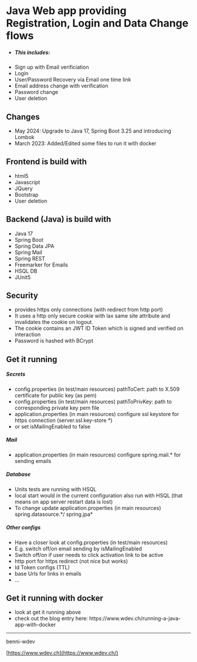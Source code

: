 <h1> Java Web app providing Registration, Login and Data Change flows</h1>
<ul>
    <li><h5>This includes:</h5></li>
        <li>Sign up with Email verificiation</li>
        <li>Login</li>
        <li>User/Password Recovery via Email one time link</li>
        <li>Email address change with verification</li>
        <li>Password change</li>
        <li>User deletion</li>
</ul>

<h2> Changes </h2>
 <ul>   
        <li>May 2024: Upgrade to Java 17, Spring Boot 3.25 and introducing Lombok</li>
        <li>March 2023: Added/Edited some files to run it with docker</li>
</ul>


<h2> Frontend is build with </h2>
     <ul>
        <li>html5</li>
        <li>Javascript</li>
        <li>JQuery</li>
        <li>Bootstrap</li>
        <li>User deletion</li>
    </ul>
<h2> Backend (Java) is build with </h2>
     <ul>
        <li>Java 17</li>
        <li>Spring Boot</li>
        <li>Spring Data JPA</li>
        <li>Spring Mail</li>
        <li>Spring REST</li>
        <li>Freemarker for Emails</li>
        <li>HSQL DB</li>
        <li>JUnit5</li>
</ul>
<h2> Security </h2>
     <ul>
        <li>provides https only connections (with redirect from http port)</li>
        <li>It uses a http only secure cookie with lax same site attribute and invalidates the cookie on logout.</li>
        <li>The cookie contains an JWT ID Token which is signed and verified on interaction</li>
        <li>Password is hashed with BCrypt</li>
</ul>


<h2> Get it running </h2>    
    <h5> Secrets</h5>
    <ul>
        <li>config.properties (in test/main resources) pathToCert: path to X.509 certificate for public key (as pem)</li>
        <li>config.properties (in test/main resources) pathToPrivKey: path to corresponding private key pem file</li>
        <li>application.properties (in main resources) configure ssl keystore for https connection (server.ssl.key-store *) </li>
        <li>or set isMailingEnabled to false</li>
    </ul>
    <h5> Mail</h5>
    <ul>
        <li>application.properties (in main resources) configure spring.mail.* for sending emails</li>
    </ul>
    <h5> Database</h5>
    <ul>
        <li>Units tests are running with HSQL</li>
        <li>local start would in the current configuration also run with HSQL (that means on app server restart data is lost)</li>
        <li>To change update application.properties (in main resources) spring.datasource.*/ spring.jpa* </li>
    </ul>
    <h5> Other configs</h5>
    <ul>
        <li>Have a closer look at config.properties (in test/main resources)</li>
        <li>E.g. switch off/on email sending by isMailingEnabled</li>
        <li>Switch off/on if user needs to click activation link to be active </li>
        <li>http port for https redirect (not nice but works) </li>
        <li>Id Token configs (TTL) </li>
        <li>base Urls for links in emails</li>
        <li>...</li>
    </ul>
<h2> Get it running with docker </h2>    
    <ul>
        <li>look at get it running above</li>
        <li> check out the blog entry here: https://www.wdev.ch/running-a-java-app-with-docker </li>
    </ul>


--------------------------------------
benni-wdev

[https://www.wdev.ch](https://www.wdev.ch/)
